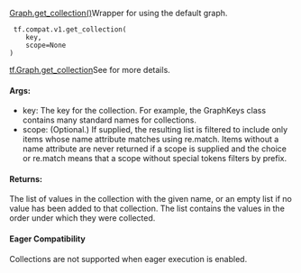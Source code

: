 [Graph.get_collection()](https://tensorflow.google.cn/api_docs/python/tf/Graph#get_collection)Wrapper for  using the default graph.


```
 tf.compat.v1.get_collection(
    key,
    scope=None
)
```
[tf.Graph.get_collection](https://tensorflow.google.cn/api_docs/python/tf/Graph#get_collection)See  for more details.

#### Args:
- key: The key for the collection. For example, the GraphKeys class contains many standard names for collections.
- scope: (Optional.) If supplied, the resulting list is filtered to include only items whose name attribute matches using re.match. Items without a name attribute are never returned if a scope is supplied and the choice or re.match means that a scope without special tokens filters by prefix.
#### Returns:
The list of values in the collection with the given name, or an empty list if no value has been added to that collection. The list contains the values in the order under which they were collected.
#### Eager Compatibility
Collections are not supported when eager execution is enabled.
